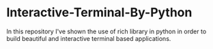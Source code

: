 # Interactive-Terminal-By-Python
In this repository I've shown the use of rich library in python in order to build beautiful and interactive terminal based applications.

